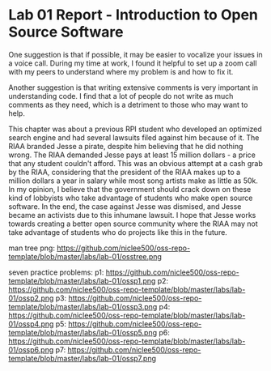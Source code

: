 # Lab 01 Report - Introduction to Open Source Software

One suggestion is that if possible, it may be easier to vocalize your issues in a voice call. During my time at work, I found it helpful to set up a zoom call with my peers to understand where my problem is and how to fix it. 

Another suggestion is that writing extensive comments is very important in understanding code. I find that a lot of people do not write as much comments as they need, which is a detriment to those who may want to help.

This chapter was about a previous RPI student who developed an optimized search engine and had several lawsuits filed against him because of it. The RIAA branded Jesse a pirate, despite him believing that he did nothing wrong. The RIAA demanded Jesse pays at least 15 million dollars - a price that any student couldn't afford. This was an obvious attempt at a cash grab by the RIAA, considering that the president of the RIAA makes up to a million dollars a year in salary while most song artists make as little as 50k. In my opinion, I believe that the government should crack down on these kind of lobbyists who take advantage of students who make open source software. In the end, the case against Jesse was dismised, and Jesse became an activists due to this inhumane lawsuit. I hope that Jesse works towards creating a better open source community where the RIAA may not take advantage of students who do projects like this in the future. 

man tree png:
https://github.com/niclee500/oss-repo-template/blob/master/labs/lab-01/osstree.png

seven practice problems:
p1:
https://github.com/niclee500/oss-repo-template/blob/master/labs/lab-01/ossp1.png
p2:
https://github.com/niclee500/oss-repo-template/blob/master/labs/lab-01/ossp2.png
p3:
https://github.com/niclee500/oss-repo-template/blob/master/labs/lab-01/ossp3.png
p4:
https://github.com/niclee500/oss-repo-template/blob/master/labs/lab-01/ossp4.png
p5:
https://github.com/niclee500/oss-repo-template/blob/master/labs/lab-01/ossp5.png
p6:
https://github.com/niclee500/oss-repo-template/blob/master/labs/lab-01/ossp6.png
p7:
https://github.com/niclee500/oss-repo-template/blob/master/labs/lab-01/ossp7.png
